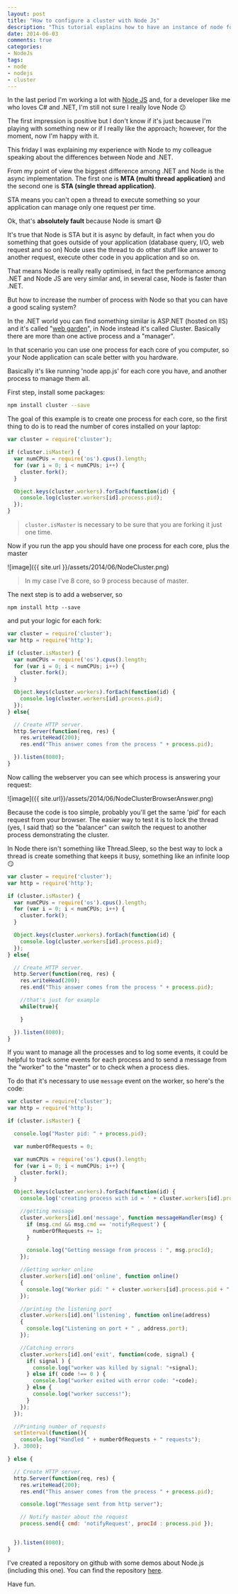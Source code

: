 ```yaml
---
layout: post
title: "How to configure a cluster with Node Js"
description: "This tutorial explains how to have an instance of node for each CPU, thereby taking advantage of the recent hardware."
date: 2014-06-03
comments: true
categories:
- NodeJs
tags:
- node
- nodejs
- cluster
---
```


In the last period I'm working a lot with [Node JS](http://nodejs.org/) and, for a developer like me who loves C# and .NET, I'm still not sure I really love Node :confused:

The first impression is positive but I don't know if it's just because I'm playing with something new or if I really like the approach; however, for the moment, now I'm happy with it.

This friday I was explaining my experience with Node to my colleague speaking about the differences between Node and .NET.

From my point of view the biggest difference among .NET and Node is the async implementation. The first one is **MTA (multi thread application)** and the second one is **STA (single thread application)**.

STA means you can't open a thread to execute something so your application can manage only one request per time.

Ok, that's **absolutely fault** because Node is smart :smile:

It's true that Node is STA but it is async by default, in fact when you do something that goes outside of your application (database query, I/O, web request and so on) Node uses the thread to do other stuff like answer to another request, execute other code in you application and so on.

That means Node is really really optimised, in fact the performance among .NET and Node JS are very similar and, in several case, Node is faster than .NET.

But how to increase the number of process with Node so that you can have a good scaling system?

In the .NET world you can find something similar is ASP.NET (hosted on IIS) and it's called "[web garden](http://stackoverflow.com/questions/5155684/iis-and-web-garden-configuration)", in Node instead it's called Cluster.
Basically there are more than one active process and a "manager".

In that scenario you can use one process for each core of you computer, so your Node application can scale better with you hardware.

Basically it's like running 'node app.js' for each core you have, and another process to manage them all.

First step, install some packages:

```bash
npm install cluster --save
```

The goal of this example is to create one process for each core, so the first thing to do is to read the number of cores installed on your laptop:

```javascript
var cluster = require('cluster');

if (cluster.isMaster) {
  var numCPUs = require('os').cpus().length;
  for (var i = 0; i < numCPUs; i++) {
    cluster.fork();
  }

  Object.keys(cluster.workers).forEach(function(id) {
    console.log(cluster.workers[id].process.pid);
  });
}
```

>```cluster.isMaster``` is necessary to be sure that you are forking it just one time.

Now if you run the app you should have one process for each core, plus the master

![image]({{ site.url }}/assets/2014/06/NodeCluster.png)

>In my case I've 8 core, so 9 process because of master.

The next step is to add a webserver, so

```console
npm install http --save
```
and put your logic for each fork:

```javascript
var cluster = require('cluster');
var http = require('http');

if (cluster.isMaster) {
  var numCPUs = require('os').cpus().length;
  for (var i = 0; i < numCPUs; i++) {
    cluster.fork();
  }

  Object.keys(cluster.workers).forEach(function(id) {
    console.log(cluster.workers[id].process.pid);
  });
} else{

  // Create HTTP server.
  http.Server(function(req, res) {
    res.writeHead(200);
    res.end("This answer comes from the process " + process.pid);

  }).listen(8080);
}
```

Now calling the webserver you can see which process is answering your request:

![image]({{ site.url}}/assets/2014/06/NodeClusterBrowserAnswer.png)

Because the code is too simple, probably you'll get the same 'pid' for each request from your browser. The easier way to test it is to lock the thread (yes, I said that) so the "balancer" can switch the request to another process demonstrating the cluster.

In Node there isn't something like Thread.Sleep, so the best way to lock a thread is create something that keeps it busy, something like an infinite loop :smirk:

```javascript
var cluster = require('cluster');
var http = require('http');

if (cluster.isMaster) {
  var numCPUs = require('os').cpus().length;
  for (var i = 0; i < numCPUs; i++) {
    cluster.fork();
  }

  Object.keys(cluster.workers).forEach(function(id) {
    console.log(cluster.workers[id].process.pid);
  });
} else{

  // Create HTTP server.
  http.Server(function(req, res) {
    res.writeHead(200);
    res.end("This answer comes from the process " + process.pid);

    //that's just for example
    while(true){

    }

  }).listen(8080);
}
```

If you want to manage all the processes and to log some events, it could be helpful to track some events for each process and to send a message from the "worker" to the "master" or to check when a process dies.

To do that it's necessary to use ```message``` event on the worker, so here's the code:

```javascript
var cluster = require('cluster');
var http = require('http');

if (cluster.isMaster) {

  console.log("Master pid: " + process.pid);

  var numberOfRequests = 0;

  var numCPUs = require('os').cpus().length;
  for (var i = 0; i < numCPUs; i++) {
    cluster.fork();
  }

  Object.keys(cluster.workers).forEach(function(id) {
    console.log('creating process with id = ' + cluster.workers[id].process.pid);

    //getting message
    cluster.workers[id].on('message', function messageHandler(msg) {
      if (msg.cmd && msg.cmd == 'notifyRequest') {
        numberOfRequests += 1;
      }

      console.log("Getting message from process : ", msg.procId);
    });

    //Getting worker online
    cluster.workers[id].on('online', function online()
    {
      console.log("Worker pid: " + cluster.workers[id].process.pid + " is online");
    });

    //printing the listening port
    cluster.workers[id].on('listening', function online(address)
    {
      console.log("Listening on port + " , address.port);
    });

    //Catching errors
    cluster.workers[id].on('exit', function(code, signal) {
      if( signal ) {
        console.log("worker was killed by signal: "+signal);
      } else if( code !== 0 ) {
        console.log("worker exited with error code: "+code);
      } else {
        console.log("worker success!");
      }
    });
  });

  //Printing number of requests
  setInterval(function(){
    console.log("Handled " + numberOfRequests + " requests");
  }, 3000);

} else {

  // Create HTTP server.
  http.Server(function(req, res) {
    res.writeHead(200);
    res.end("This answer comes from the process " + process.pid);

    console.log("Message sent from http server");

    // Notify master about the request
    process.send({ cmd: 'notifyRequest', procId : process.pid });


  }).listen(8080);
}
```
I've created a repository on github with some demos about Node.js (including this one). You can find the repository [here](https://github.com/imperugo/NodeJs-Sample).

Have fun.
